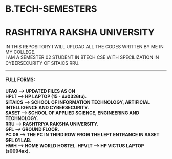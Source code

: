 # B.TECH-SEMESTERS
# RASHTRIYA RAKSHA UNIVERSITY
IN THIS REPOSITORY I WILL UPLOAD ALL THE CODES WRITTEN BY ME IN MY COLLEGE.<br>
I AM A SEMESTER 02 STUDENT IN BTECH CSE WITH SPECILIZATION IN CYBERSECURITY OF SITAICS RRU.<br>
<hr />
<h4>FULL FORMS:<h4/>
UFAO --> UPDATED FILES AS ON <br>
HPLT --> HP LAPTOP (15 - da0326tu). <br>
SITAICS --> SCHOOL OF INFORMATION TECHNOLOGY, ARTIFICIAL INTELLIGENCE AND CYBERSECURITY.<br>
SASET --> SCHOOL OF APPLIED SCIENCE, ENGINEERING AND TECHNOLOGY.<br>
RRU --> RASHTRIYA RAKSHA UNIVERSITY.<br>
GFL --> GROUND FLOOR.<br>
PC 06 --> THE PC IN THIRD ROW FROM THE LEFT ENTRANCE IN SASET GFL 01 LAB.<br>
HWH --> HOME WORLD HOSTEL.
HPVLT --> HP VICTUS LAPTOP (s0094ax).

